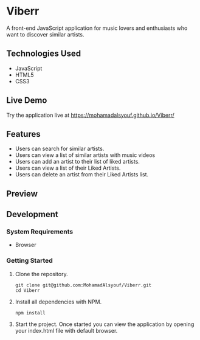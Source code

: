# Viberr

A front-end JavaScript application for music lovers and enthusiasts who want to discover similar artists.

## Technologies Used

- JavaScript
- HTML5
- CSS3

## Live Demo

Try the application live at https://mohamadalsyouf.github.io/Viberr/

## Features

- Users can search for similar artists.
- Users can view a list of similar artists with music videos
- Users can add an artist to their list of liked artists.
- Users can view a list of their Liked Artists.
- Users can delete an artist from their Liked Artists list.

## Preview

<!-- ![SGT React](assets/sgt-react.gif) -->

## Development

### System Requirements
- Browser

### Getting Started

1. Clone the repository.

    ```shell
    git clone git@github.com:MohamadAlsyouf/Viberr.git
    cd Viberr
    ```

1. Install all dependencies with NPM.

    ```shell
    npm install
    ```
    
1. Start the project. Once started you can view the application by opening your index.html file with default browser.
